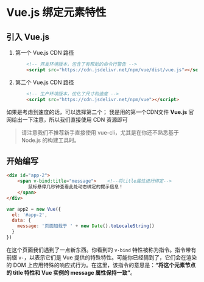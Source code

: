 # Vue.js 绑定元素特性

## 引入 Vue.js

1. 第一个 Vue.js CDN 路径

    ```html 
        <!-- 开发环境版本，包含了有帮助的命令行警告 -->
        <script src="https://cdn.jsdelivr.net/npm/vue/dist/vue.js"></script>
    ```

2. 第二个 Vue.js CDN 路径

    ```html
        <!-- 生产环境版本，优化了尺寸和速度 -->
        <script src="https://cdn.jsdelivr.net/npm/vue"></script>
    ```
如果是考虑到速度的话，可以选择第二个； 我是用的第一个CDN文件
**Vue.js** 官网给出一下注意，所以我们直接使用 CDN 资源即可
> 请注意我们不推荐新手直接使用 vue-cli，尤其是在你还不熟悉基于 Node.js 的构建工具时。

## 开始编写

```html
<div id="app-2">
    <span v-bind:title="message">    <!--将title属性进行绑定-->
        鼠标悬停几秒钟查看此处动态绑定的提示信息！
    </span> 
</div>
```

```javascript
var app2 = new Vue({
  el: '#app-2',
  data: {
    message: '页面加载于 ' + new Date().toLocaleString()
  }
})
```
在这个页面我们遇到了一点新东西。你看到的 `v-bind` 特性被称为指令。指令带有前缀 `v-`，以表示它们是 Vue 提供的特殊特性。可能你已经猜到了，它们会在渲染的 DOM 上应用特殊的响应式行为。在这里，该指令的意思是：**“将这个元素节点的 title 特性和 Vue 实例的 message 属性保持一致”**。